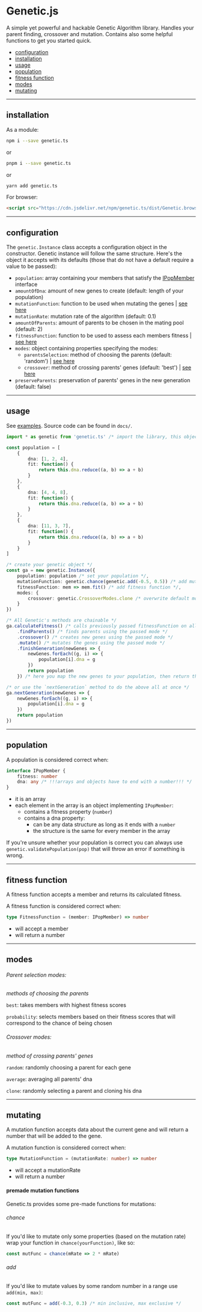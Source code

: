 # Genetic.js

A simple yet powerful and hackable Genetic Algorithm library. Handles your parent finding, crossover and mutation. Contains also some helpful functions to get you started quick.

- [configuration](#configuration)
- [installation](#installation)
- [usage](#usage)
- [population](#population)
- [fitness function](#fitness-function)
- [modes](#modes)
- [mutating](#mutating)

---

## installation

As a module:

```sh
npm i --save genetic.ts
```

or

```sh
pnpm i --save genetic.ts
```

or

```sh
yarn add genetic.ts
```

For browser:

```html
<script src="https://cdn.jsdelivr.net/npm/genetic.ts/dist/Genetic.browser.min.js"></script>
```

---

## configuration

The `genetic.Instance` class accepts a configuration object in the constructor. Genetic instance will follow the same structure. Here's the object it accepts with its defaults (those that do not have a default require a value to be passed):

- `population`: array containing your members that satisfy the [IPopMember](#population) interface
- `amountOfDna`: amount of new genes to create (default: length of your population)
- `mutationFunction`: function to be used when mutating the genes | [see here](#mutating)
- `mutationRate`: mutation rate of the algorithm (default: 0.1)
- `amountOfParents`: amount of parents to be chosen in the mating pool (default: 2)
- `fitnessFunction`: function to be used to assess each members fitness | [see here](#fitness-function)
- `modes`: object containing properties specifying the modes:
  - `parentsSelection`: method of choosing the parents (default: 'random') | [see here](#modes)
  - `crossover`: method of crossing parents' genes (default: 'best') | [see here](#modes)
- `preserveParents`: preservation of parents' genes in the new generation (default: false)

---

## usage

See [examples](https://shilangyu.github.io/genetic.ts). Source code can be found in `docs/`.

```ts
import * as genetic from 'genetic.ts' /* import the library, this object will be available globally if imported through HTML */

const population = [
	{
		dna: [1, 2, 4],
		fit: function() {
			return this.dna.reduce((a, b) => a + b)
		}
	},
	{
		dna: [4, 4, 8],
		fit: function() {
			return this.dna.reduce((a, b) => a + b)
		}
	},
	{
		dna: [11, 3, 7],
		fit: function() {
			return this.dna.reduce((a, b) => a + b)
		}
	}
]

/* create your genetic object */
const ga = new genetic.Instance({
	population: population /* set your population */,
	mutationFunction: genetic.chance(genetic.add(-0.5, 0.5)) /* add mutation function */,
	fitnessFunction: mem => mem.fit() /* add fitness function */,
	modes: {
		crossover: genetic.CrossoverModes.clone /* overwrite default modes with enums */
	}
})

/* All Genetic's methods are chainable */
ga.calculateFitness() /* calls previously passed fitnessFunction on all members */
	.findParents() /* finds parents using the passed mode */
	.crossover() /* creates new genes using the passed mode */
	.mutate() /* mutates the genes using the passed mode */
	.finishGeneration(newGenes => {
		newGenes.forEach((g, i) => {
			population[i].dna = g
		})
		return population
	}) /* here you map the new genes to your population, then return the ready population. It will also increment the generation count */

/* or use the `nextGeneration` method to do the above all at once */
ga.nextGeneration(newGenes => {
	newGenes.forEach((g, i) => {
		population[i].dna = g
	})
	return population
})
```

---

## population

A population is considered correct when:

```ts
interface IPopMember {
	fitness: number
	dna: any /* !!!arrays and objects have to end with a number!!! */
}
```

- it is an array
- each element in the array is an object implementing `IPopMember`:
  - contains a fitness property (`number`)
  - contains a dna property:
    - can be any data structure as long as it ends with a `number`
    - the structure is the same for every member in the array

If you're unsure whether your population is correct you can always use `genetic.validatePopulation(pop)` that will throw an error if something is wrong.

---

## fitness function

A fitness function accepts a member and returns its calculated fitness.

A fitness function is considered correct when:

```ts
type FitnessFunction = (member: IPopMember) => number
```

- will accept a member
- will return a number

---

## modes

###### Parent selection modes:

_methods of choosing the parents_

`best`: takes members with highest fitness scores

`probability`: selects members based on their fitness scores that will correspond to the chance of being chosen

###### Crossover modes:

_method of crossing parents' genes_

`random`: randomly choosing a parent for each gene

`average`: averaging all parents' dna

`clone`: randomly selecting a parent and cloning his dna

---

## mutating

A mutation function accepts data about the current gene and will return a number that will be added to the gene.

A mutation function is considered correct when:

```ts
type MutationFunction = (mutationRate: number) => number
```

- will accept a mutationRate
- will return a number

#### premade mutation functions

Genetic.ts provides some pre-made functions for mutations:

###### chance

If you'd like to mutate only some properties (based on the mutation rate) wrap your function in `chance(yourFunction)`, like so:

```ts
const mutFunc = chance(mRate => 2 * mRate)
```

###### add

If you'd like to mutate values by some random number in a range use `add(min, max)`:

```ts
const mutFunc = add(-0.3, 0.3) /* min inclusive, max exclusive */
```
